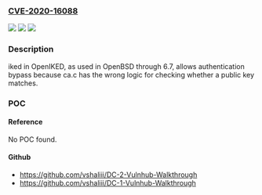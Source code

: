 ### [CVE-2020-16088](https://cve.mitre.org/cgi-bin/cvename.cgi?name=CVE-2020-16088)
![](https://img.shields.io/static/v1?label=Product&message=n%2Fa&color=blue)
![](https://img.shields.io/static/v1?label=Version&message=n%2Fa&color=blue)
![](https://img.shields.io/static/v1?label=Vulnerability&message=n%2Fa&color=brighgreen)

### Description

iked in OpenIKED, as used in OpenBSD through 6.7, allows authentication bypass because ca.c has the wrong logic for checking whether a public key matches.

### POC

#### Reference
No POC found.

#### Github
- https://github.com/vshaliii/DC-2-Vulnhub-Walkthrough
- https://github.com/vshaliii/DC-1-Vulnhub-Walkthrough

